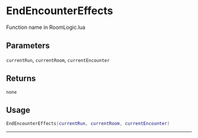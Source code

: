 # EndEncounterEffects
Function name in RoomLogic.lua
## Parameters
`currentRun`, `currentRoom`, `currentEncounter`
## Returns
`none`
## Usage
```lua
EndEncounterEffects(currentRun, currentRoom, currentEncounter)
```
---
